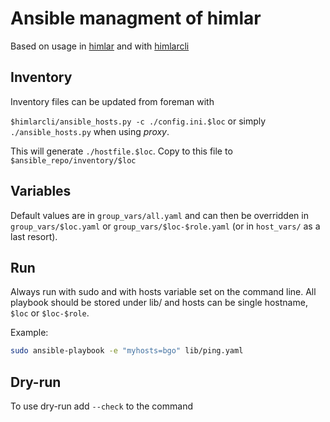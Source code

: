 # Ansible managment of himlar

Based on usage in [himlar](https://github.com/norcams/himlar) and with
[himlarcli](https://github.com/norcams/himlarcli)

## Inventory

Inventory files can be updated from foreman with 

`$himlarcli/ansible_hosts.py -c ./config.ini.$loc` or simply `./ansible_hosts.py` when using _proxy_.

This will generate `./hostfile.$loc`. Copy to this file to
`$ansible_repo/inventory/$loc`

## Variables
Default values are in `group_vars/all.yaml` and can then be overridden in
`group_vars/$loc.yaml` or `group_vars/$loc-$role.yaml` (or in `host_vars/`
as a last resort).

## Run
Always run with sudo and with hosts variable set on the command line.
All playbook should be stored under lib/ and hosts can be single hostname,
`$loc` or `$loc-$role`. 

Example:
```bash
sudo ansible-playbook -e "myhosts=bgo" lib/ping.yaml
```
## Dry-run

To use dry-run add `--check` to the command

